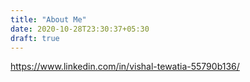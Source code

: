 ```yaml
---
title: "About Me"
date: 2020-10-28T23:30:37+05:30
draft: true
---
```


https://www.linkedin.com/in/vishal-tewatia-55790b136/